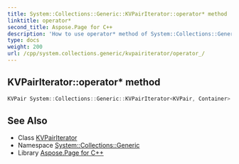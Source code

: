 ```yaml
---
title: System::Collections::Generic::KVPairIterator::operator* method
linktitle: operator*
second_title: Aspose.Page for C++
description: 'How to use operator* method of System::Collections::Generic::KVPairIterator class in C++.'
type: docs
weight: 200
url: /cpp/system.collections.generic/kvpairiterator/operator_/
---
```

## KVPairIterator::operator* method




```cpp
KVPair System::Collections::Generic::KVPairIterator<KVPair, Container>::operator*() const
```

## See Also

* Class [KVPairIterator](../)
* Namespace [System::Collections::Generic](../../)
* Library [Aspose.Page for C++](../../../)
